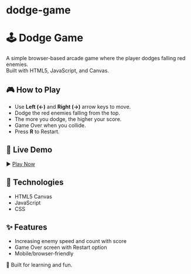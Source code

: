 # dodge-game
# 🕹️ Dodge Game

A simple browser-based arcade game where the player dodges falling red enemies.  
Built with HTML5, JavaScript, and Canvas.


## 🎮 How to Play

- Use **Left (←)** and **Right (→)** arrow keys to move.
- Dodge the red enemies falling from the top.
- The more you dodge, the higher your score.
- Game Over when you collide.
- Press **R** to Restart.

## 🔗 Live Demo

▶️ [Play Now](https://poojasri37.github.io/dodge-game/)

## 📁 Technologies

- HTML5 Canvas
- JavaScript
- CSS

## ✨ Features

- Increasing enemy speed and count with score
- Game Over screen with Restart option
- Mobile/browser-friendly

👾 Built for learning and fun.
